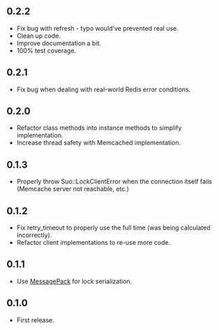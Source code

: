 ## 0.2.2

- Fix bug with refresh - typo would've prevented real use.
- Clean up code.
- Improve documentation a bit.
- 100% test coverage.

## 0.2.1

- Fix bug when dealing with real-world Redis error conditions.

## 0.2.0

- Refactor class methods into instance methods to simplify implementation.
- Increase thread safety with Memcached implementation.

## 0.1.3

- Properly throw Suo::LockClientError when the connection itself fails (Memcache server not reachable, etc.)

## 0.1.2

- Fix retry_timeout to properly use the full time (was being calculated incorrectly).
- Refactor client implementations to re-use more code.

## 0.1.1

- Use [MessagePack](https://github.com/msgpack/msgpack-ruby) for lock serialization.

## 0.1.0

- First release.
